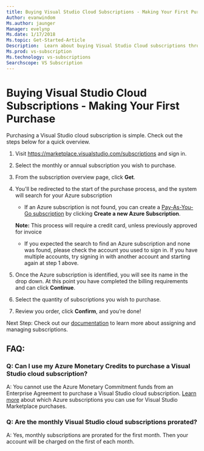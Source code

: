 ```yaml
---
title: Buying Visual Studio Cloud Subscriptions - Making Your First Purchase
Author: evanwindom
Ms.author: jaunger
Manager: evelynp
Ms.date: 1/17/2018
Ms.topic: Get-Started-Article
Description:  Learn about buying Visual Studio Cloud subscriptions through Visual Studio Marketplace
Ms.prod: vs-subscription
Ms.technology: vs-subscriptions
Searchscope: VS Subscription
---
```


# Buying Visual Studio Cloud Subscriptions - Making Your First Purchase

Purchasing a Visual Studio cloud subscription is simple.  Check out the steps below for a quick overview.

1.	Visit https://marketplace.visualstudio.com/subscriptions and sign in.

2.	Select the monthly or annual subscription you wish to purchase.

3.	From the subscription overview page, click **Get**.

4.	You'll be redirected to the start of the purchase process, and the system will search for your Azure subscription
    -  If an Azure subscription is not found, you can create a [Pay-As-You-Go subscription](https://azure.microsoft.com/en-us/offers/ms-azr-0003p/) by clicking **Create a new Azure Subscription**.

    **Note:**  This process will require a credit card, unless previously approved for invoice
    -  If you expected the search to find an Azure subscription and none was found, please check the account you used to sign in.  If you have multiple accounts, try signing in with another account and starting again at step 1 above.  

5.	Once the Azure subscription is identified, you will see its name in the drop down.   At this point you have completed the billing requirements and can click **Continue**.

6.	Select the quantity of subscriptions you wish to purchase.

7.	Review you order, click **Confirm**, and you’re done!

Next Step:  Check out our [documentation](https://docs.microsoft.com/visualstudio/subscriptions/) to learn more about assigning and managing subscriptions.

## FAQ:
### Q:  Can I use my Azure Monetary Credits to purchase a Visual Studio cloud subscription?
A:  You cannot use the Azure Monetary Commitment funds from an Enterprise Agreement to purchase a Visual Studio cloud subscription.  [Learn more](https://docs.microsoft.com/en-us/vsts/billing/faq-azure-billing#billing) about which Azure subscriptions you can use for Visual Studio Marketplace purchases.
### Q:  Are the monthly Visual Studio cloud subscriptions prorated?
A:  Yes, monthly subscriptions are prorated for the first month.  Then your account will be charged on the first of each month.
